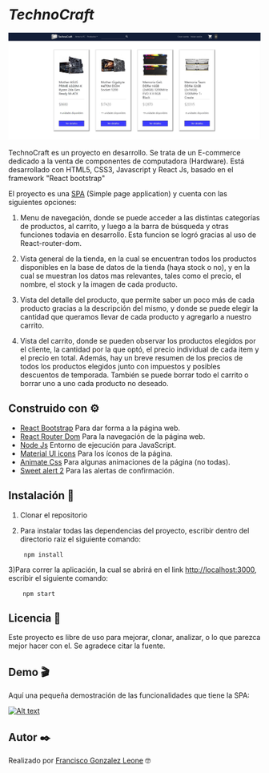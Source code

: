 
# *TechnoCraft*

<img src="TechnoCraftHome.jpg" alt="TechnoCraft Home"/>


TechnoCraft es un proyecto en desarrollo. Se trata de un E-commerce dedicado a la venta de componentes de computadora (Hardware). Está desarrollado con HTML5, CSS3, Javascript y React Js, basado en el framework "React bootstrap"

El proyecto es una [SPA](https://developer.mozilla.org/en-US/docs/Glossary/SPA) (Simple page application) y cuenta con las siguientes opciones:

1) Menu de navegación, donde se puede acceder a las distintas categorías de productos, al carrito, y luego a la barra de búsqueda y otras funciones todavia en desarrollo. Esta funcion se logró gracias al uso de React-router-dom.

2) Vista general de la tienda, en la cual se encuentran todos los productos disponibles en la base de datos de la tienda (haya stock o no), y en la cual se muestran los datos mas relevantes, tales como el precio, el nombre, el stock y la imagen de cada producto.

3) Vista del detalle del producto, que permite saber un poco más de cada producto gracias a la descripción del mismo, y donde se puede elegir la cantidad que queramos llevar de cada producto y agregarlo a nuestro carrito.

4) Vista del carrito, donde se pueden observar los productos elegidos por el cliente, la cantidad por la que optó, el precio individual de cada item y el precio en total. Además, hay un breve resumen de los precios de todos los productos elegidos junto con impuestos y posibles descuentos de temporada. También se puede borrar todo el carrito o borrar uno a uno cada producto no deseado.


## Construido con :gear:

- [React Bootstrap](https://react-bootstrap.github.io//) Para dar forma a la página web.
- [React Router Dom](https://www.npmjs.com/package/react-router-dom) Para la navegación de la página web.
- [Node Js](https://nodejs.org/es/) Entorno de ejecución para JavaScript.
- [Material UI icons](https://mui.com/material-ui/material-icons/) Para los íconos de la página.
- [Animate Css](https://animate.style/) Para algunas animaciones de la página (no todas).
- [Sweet alert 2](https://sweetalert2.github.io/) Para las alertas de confirmación.

## Instalación :abacus:

1) Clonar el repositorio
2) Para instalar todas las dependencias del proyecto, escribir dentro del directorio raiz el siguiente comando:

        npm install
        
3)Para correr la aplicación, la cual se abrirá en el link [http://localhost:3000](http://localhost:3000), escribir el siguiente comando:
        
        npm start
                
## Licencia :page_with_curl:

Este proyecto es libre de uso para mejorar, clonar, analizar, o lo que parezca mejor hacer con el. Se agradece citar la fuente.

## Demo :clapper:

Aquí una pequeña demostración de las funcionalidades que tiene la SPA:

[![Alt text](https://img.youtube.com/vi/cevhBrvP4nE/0.jpg)](https://www.youtube.com/watch?v=cevhBrvP4nE)

## Autor :black_nib:

Realizado por [Francisco Gonzalez Leone](https://github.com/FranGLeone) :nerd_face:
